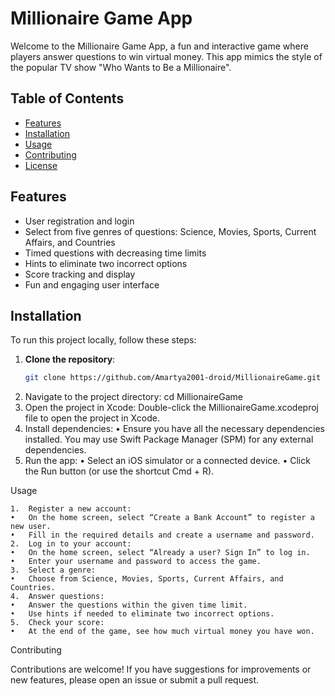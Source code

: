 # Millionaire Game App

Welcome to the Millionaire Game App, a fun and interactive game where players answer questions to win virtual money. This app mimics the style of the popular TV show "Who Wants to Be a Millionaire".

## Table of Contents

- [Features](#features)
- [Installation](#installation)
- [Usage](#usage)
- [Contributing](#contributing)
- [License](#license)

## Features

- User registration and login
- Select from five genres of questions: Science, Movies, Sports, Current Affairs, and Countries
- Timed questions with decreasing time limits
- Hints to eliminate two incorrect options
- Score tracking and display
- Fun and engaging user interface

## Installation

To run this project locally, follow these steps:

1. **Clone the repository**:
   ```sh
   git clone https://github.com/Amartya2001-droid/MillionaireGame.git

2. Navigate to the project directory:
   cd MillionaireGame
3.	Open the project in Xcode:
   Double-click the MillionaireGame.xcodeproj file to open the project in Xcode.
4.	Install dependencies:
	•	Ensure you have all the necessary dependencies installed. You may use Swift Package Manager (SPM) for any external dependencies.
5.	Run the app:
	•	Select an iOS simulator or a connected device.
	•	Click the Run button (or use the shortcut Cmd + R).

Usage

	1.	Register a new account:
	•	On the home screen, select “Create a Bank Account” to register a new user.
	•	Fill in the required details and create a username and password.
	2.	Log in to your account:
	•	On the home screen, select “Already a user? Sign In” to log in.
	•	Enter your username and password to access the game.
	3.	Select a genre:
	•	Choose from Science, Movies, Sports, Current Affairs, and Countries.
	4.	Answer questions:
	•	Answer the questions within the given time limit.
	•	Use hints if needed to eliminate two incorrect options.
	5.	Check your score:
	•	At the end of the game, see how much virtual money you have won.

Contributing

Contributions are welcome! If you have suggestions for improvements or new features, please open an issue or submit a pull request. 

